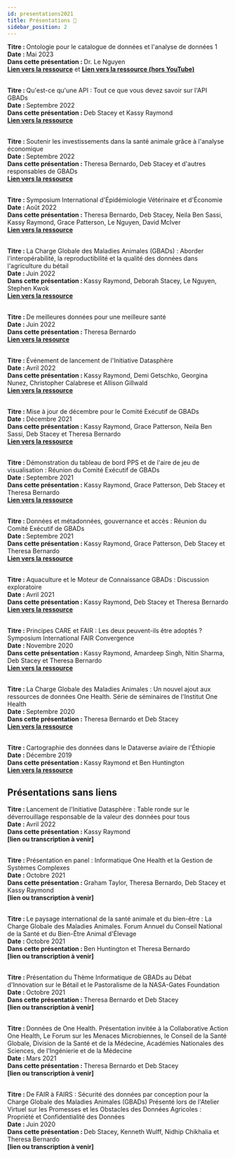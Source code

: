 ```yaml
---
id: presentations2021
title: Présentations 🎥
sidebar_position: 2
---
```


<b>Titre : </b> Ontologie pour le catalogue de données et l'analyse de données 1 <br/>
<b>Date : </b> Mai 2023<br/>
<b>Dans cette présentation : </b> Dr. Le Nguyen<br/>
<b><a href="https://youtu.be/8wqGjYLR-F8">Lien vers la ressource</a></b> et
<b><a href="https://gbads-documentation.s3.ca-central-1.amazonaws.com/Ontology+for+Data+catalog+and+Data+analysis+1.mp4"> Lien vers la ressource (hors YouTube)</a></b><br/><br/>

<b>Titre : </b> Qu'est-ce qu'une API : Tout ce que vous devez savoir sur l'API GBADs<br/>
<b>Date : </b> Septembre 2022<br/>
<b>Dans cette présentation : </b> Deb Stacey et Kassy Raymond<br/>
<b><a href="https://gbads-documentation.s3.ca-central-1.amazonaws.com/ExecPresentation-09-20-2022.pptx">Lien vers la ressource</a></b><br/><br/>

<b>Titre : </b> Soutenir les investissements dans la santé animale grâce à l'analyse économique<br/>
<b>Date : </b> Septembre 2022<br/>
<b>Dans cette présentation : </b> Theresa Bernardo, Deb Stacey et d'autres responsables de GBADs<br/>
<b><a href="https://livestockdata.org/event/ld4d-virtual-community-meeting-2022">Lien vers la ressource</a></b><br/><br/>

<b>Titre : </b> Symposium International d'Épidémiologie Vétérinaire et d'Économie<br/>
<b>Date : </b> Août 2022<br/>
<b>Dans cette présentation : </b> Theresa Bernardo, Deb Stacey, Neila Ben Sassi, Kassy Raymond, Grace Patterson, Le Nguyen, David McIver<br/>
<b><a href="https://animalhealthmetrics.org/2022/08/16/gbads-at-the-16th-international-symposium-of-veterinary-epidemiology-and-economics-isvee/">Lien vers la ressource</a></b><br/><br/>

<b>Titre : </b> La Charge Globale des Maladies Animales (GBADs) : Aborder l'interopérabilité, la reproductibilité et la qualité des données dans l'agriculture du bétail<br/>
<b>Date : </b> Juin 2022<br/>
<b>Dans cette présentation : </b> Kassy Raymond, Deborah Stacey, Le Nguyen, Stephen Kwok<br/>
<b><a href="https://www.scidatacon.org/IDW-2022/sessions/456/">Lien vers la ressource</a></b><br/><br/>

<b>Titre : </b> De meilleures données pour une meilleure santé<br/>
<b>Date : </b> Juin 2022<br/>
<b>Dans cette présentation : </b> Theresa Bernardo<br/>
<b><a href="https://www.healthforanimals.org/wp-content/uploads/2022/06/TBernardo-Better-Data-for-Better-Health.pdf">Lien vers la resource</a></b><br/><br/>

<b>Titre : </b> Événement de lancement de l'Initiative Datasphère<br/>
<b>Date : </b> Avril 2022<br/>
<b>Dans cette présentation : </b> Kassy Raymond, Demi Getschko, Georgina Nunez, Christopher Calabrese et Allison Gillwald<br/>
<b><a href="https://www.youtube.com/watch?v=GtuaIc1opyI">Lien vers la ressource</a></b><br/><br/>

<b>Titre : </b> Mise à jour de décembre pour le Comité Exécutif de GBADs<br/>
<b>Date : </b> Décembre 2021<br/>
<b>Dans cette présentation : </b> Kassy Raymond, Grace Patterson, Neila Ben Sassi, Deb Stacey et Theresa Bernardo<br/>
<b><a href="https://gbads-documentation.s3.ca-central-1.amazonaws.com/2021121_GBADsExecMeeting.pptx">Lien vers la ressource</a></b><br/><br/>

<b>Titre : </b> Démonstration du tableau de bord PPS et de l'aire de jeu de visualisation : Réunion du Comité Exécutif de GBADs<br/>
<b>Date : </b> Septembre 2021<br/>
<b>Dans cette présentation : </b> Kassy Raymond, Grace Patterson, Deb Stacey et Theresa Bernardo<br/>
<b><a href="https://gbads-documentation.s3.ca-central-1.amazonaws.com/20210923+Dashboard+Demo.mov">Lien vers la ressource</a></b><br/><br/>

<b>Titre : </b> Données et métadonnées, gouvernance et accès : Réunion du Comité Exécutif de GBADs<br/>
<b>Date : </b> Septembre 2021<br/>
<b>Dans cette présentation : </b> Kassy Raymond, Grace Patterson, Deb Stacey et Theresa Bernardo<br/>
<b><a href="https://gbads-documentation.s3.ca-central-1.amazonaws.com/Exec+Meeting+Sept+22+-+Data+Governance.mov">Lien vers la ressource</a></b><br/><br/>

<b>Titre : </b> Aquaculture et le Moteur de Connaissance GBADs : Discussion exploratoire<br/>
<b>Date : </b> Avril 2021<br/>
<b>Dans cette présentation : </b> Kassy Raymond, Deb Stacey et Theresa Bernardo<br/>
<b><a href="https://gbads-documentation.s3.ca-central-1.amazonaws.com/20210421_GBADsInformatics_Aquaculture.pptx">Lien vers la ressource</a></b><br/><br/>

<b>Titre : </b> Principes CARE et FAIR : Les deux peuvent-ils être adoptés ? Symposium International FAIR Convergence<br/>
<b>Date : </b> Novembre 2020<br/>
<b>Dans cette présentation : </b> Kassy Raymond, Amardeep Singh, Nitin Sharma, Deb Stacey et Theresa Bernardo<br/>
<b><a href="https://gbads-documentation.s3.ca-central-1.amazonaws.com/99_FAIRandCAREprinciplesCanBothBeEmbraced.pdf">Lien vers la ressource</a></b><br/><br/>

<b>Titre : </b> La Charge Globale des Maladies Animales : Un nouvel ajout aux ressources de données One Health. Série de séminaires de l'Institut One Health<br/>
<b>Date : </b> Septembre 2020<br/>
<b>Dans cette présentation : </b> Theresa Bernardo et Deb Stacey<br/>
<b><a href="https://www.youtube.com/watch?v=auuulEirJDM">Lien vers la ressource</a></b><br/><br/>

<b>Titre : </b> Cartographie des données dans le Dataverse aviaire de l'Éthiopie<br/>
<b>Date : </b> Décembre 2019<br/>
<b>Dans cette présentation : </b> Kassy Raymond et Ben Huntington<br/>
<b><a href="https://gbads-documentation.s3.ca-central-1.amazonaws.com/GBADsDataverse_Dec1019.png">Lien vers la ressource</a></b><br/>

<h2>Présentations sans liens</h2>

<b>Titre : </b> Lancement de l'Initiative Datasphère : Table ronde sur le déverrouillage responsable de la valeur des données pour tous<br/>
<b>Date : </b> Avril 2022<br/>
<b>Dans cette présentation : </b> Kassy Raymond<br/>
<b>[lien ou transcription à venir]</b><br/><br/>

<b>Titre : </b> Présentation en panel : Informatique One Health et la Gestion de Systèmes Complexes<br/>
<b>Date : </b> Octobre 2021<br/>
<b>Dans cette présentation : </b> Graham Taylor, Theresa Bernardo, Deb Stacey et Kassy Raymond<br/>
<b>[lien ou transcription à venir]</b><br/><br/>

<b>Titre : </b> Le paysage international de la santé animale et du bien-être : La Charge Globale des Maladies Animales. Forum Annuel du Conseil National de la Santé et du Bien-Être Animal d'Élevage<br/>
<b>Date : </b> Octobre 2021<br/>
<b>Dans cette présentation : </b> Ben Huntington et Theresa Bernardo<br/>
<b>[lien ou transcription à venir]</b><br/><br/>

<b>Titre : </b> Présentation du Thème Informatique de GBADs au Débat d'Innovation sur le Bétail et le Pastoralisme de la NASA-Gates Foundation<br/>
<b>Date : </b> Octobre 2021<br/>
<b>Dans cette présentation : </b> Theresa Bernardo et Deb Stacey<br/>
<b>[lien ou transcription à venir]</b><br/><br/>

<b>Titre : </b> Données de One Health. Présentation invitée à la Collaborative Action One Health, Le Forum sur les Menaces Microbiennes, le Conseil de la Santé Globale, Division de la Santé et de la Médecine, Académies Nationales des Sciences, de l'Ingénierie et de la Médecine<br/>
<b>Date : </b> Mars 2021<br/>
<b>Dans cette présentation : </b> Theresa Bernardo et Deb Stacey<br/>
<b>[lien ou transcription à venir]</b><br/><br/>

<b>Titre : </b> De FAIR à FAIRS : Sécurité des données par conception pour la Charge Globale des Maladies Animales (GBADs) Présenté lors de l'Atelier Virtuel sur les Promesses et les Obstacles des Données Agricoles : Propriété et Confidentialité des Données<br/>
<b>Date : </b> Juin 2020<br/>
<b>Dans cette présentation : </b> Deb Stacey, Kenneth Wulff, Nidhip Chikhalia et Theresa Bernardo<br/>
<b>[lien ou transcription à venir]</b><br/><br/>


